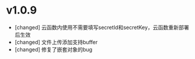 # v1.0.9

- [changed] 云函数内使用不需要填写secretId和secretKey，云函数重新部署后生效
- [changed] 文件上传添加支持buffer
- [changed] 修复了嵌套对象的bug